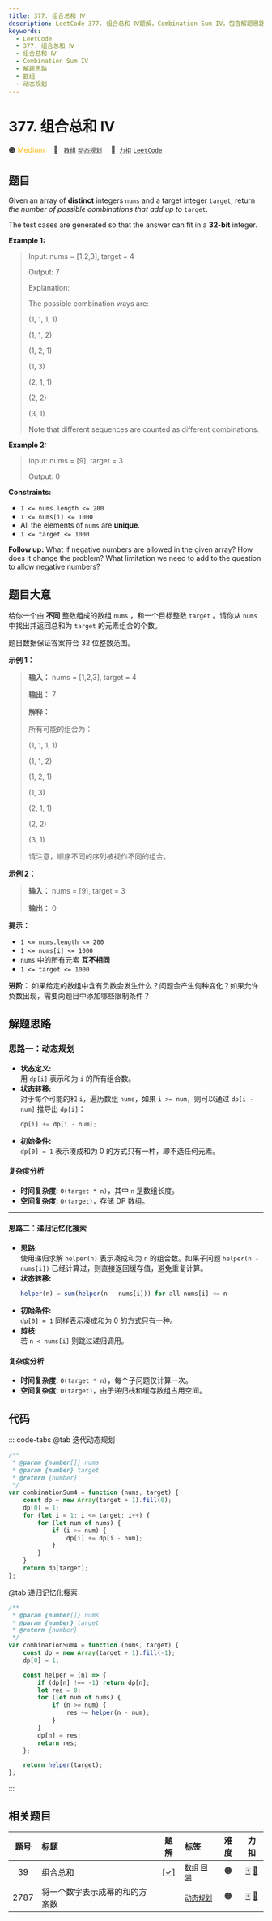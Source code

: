```yaml
---
title: 377. 组合总和 Ⅳ
description: LeetCode 377. 组合总和 Ⅳ题解，Combination Sum IV，包含解题思路、复杂度分析以及完整的 JavaScript 代码实现。
keywords:
  - LeetCode
  - 377. 组合总和 Ⅳ
  - 组合总和 Ⅳ
  - Combination Sum IV
  - 解题思路
  - 数组
  - 动态规划
---
```


# 377. 组合总和 Ⅳ

🟠 <font color=#ffb800>Medium</font>&emsp; 🔖&ensp; [`数组`](/tag/array.md) [`动态规划`](/tag/dynamic-programming.md)&emsp; 🔗&ensp;[`力扣`](https://leetcode.cn/problems/combination-sum-iv) [`LeetCode`](https://leetcode.com/problems/combination-sum-iv)

## 题目

Given an array of **distinct** integers `nums` and a target integer `target`,
return _the number of possible combinations that add up to_ `target`.

The test cases are generated so that the answer can fit in a **32-bit**
integer.

**Example 1:**

> Input: nums = [1,2,3], target = 4
>
> Output: 7
>
> Explanation:
>
> The possible combination ways are:
>
> (1, 1, 1, 1)
>
> (1, 1, 2)
>
> (1, 2, 1)
>
> (1, 3)
>
> (2, 1, 1)
>
> (2, 2)
>
> (3, 1)
>
> Note that different sequences are counted as different combinations.

**Example 2:**

> Input: nums = [9], target = 3
>
> Output: 0

**Constraints:**

- `1 <= nums.length <= 200`
- `1 <= nums[i] <= 1000`
- All the elements of `nums` are **unique**.
- `1 <= target <= 1000`

**Follow up:** What if negative numbers are allowed in the given array? How
does it change the problem? What limitation we need to add to the question to
allow negative numbers?

## 题目大意

给你一个由 **不同** 整数组成的数组 `nums` ，和一个目标整数 `target` 。请你从 `nums` 中找出并返回总和为 `target`
的元素组合的个数。

题目数据保证答案符合 32 位整数范围。

**示例 1：**

> **输入：** nums = [1,2,3], target = 4
>
> **输出：** 7
>
> **解释：**
>
> 所有可能的组合为：
>
> (1, 1, 1, 1)
>
> (1, 1, 2)
>
> (1, 2, 1)
>
> (1, 3)
>
> (2, 1, 1)
>
> (2, 2)
>
> (3, 1)
>
> 请注意，顺序不同的序列被视作不同的组合。

**示例 2：**

> **输入：** nums = [9], target = 3
>
> **输出：** 0

**提示：**

- `1 <= nums.length <= 200`
- `1 <= nums[i] <= 1000`
- `nums` 中的所有元素 **互不相同**
- `1 <= target <= 1000`

**进阶：** 如果给定的数组中含有负数会发生什么？问题会产生何种变化？如果允许负数出现，需要向题目中添加哪些限制条件？

## 解题思路

### 思路一：动态规划

- **状态定义:**  
  用 `dp[i]` 表示和为 `i` 的所有组合数。
- **状态转移:**  
  对于每个可能的和 `i`，遍历数组 `nums`，如果 `i >= num`，则可以通过 `dp[i - num]` 推导出 `dp[i]`：
  ```js
  dp[i] += dp[i - num];
  ```
- **初始条件:**  
  `dp[0] = 1` 表示凑成和为 0 的方式只有一种，即不选任何元素。

#### 复杂度分析

- **时间复杂度:** `O(target * n)`，其中 `n` 是数组长度。
- **空间复杂度:** `O(target)`，存储 DP 数组。

---

#### 思路二：递归记忆化搜索

- **思路:**  
  使用递归求解 `helper(n)` 表示凑成和为 `n` 的组合数。如果子问题 `helper(n - nums[i])` 已经计算过，则直接返回缓存值，避免重复计算。
- **状态转移:**
  ```js
  helper(n) = sum(helper(n - nums[i])) for all nums[i] <= n
  ```
- **初始条件:**  
  `dp[0] = 1` 同样表示凑成和为 0 的方式只有一种。
- **剪枝:**  
  若 `n < nums[i]` 则跳过递归调用。

#### 复杂度分析

- **时间复杂度:** `O(target * n)`，每个子问题仅计算一次。
- **空间复杂度:** `O(target)`，由于递归栈和缓存数组占用空间。

## 代码

::: code-tabs
@tab 迭代动态规划

```javascript
/**
 * @param {number[]} nums
 * @param {number} target
 * @return {number}
 */
var combinationSum4 = function (nums, target) {
	const dp = new Array(target + 1).fill(0);
	dp[0] = 1;
	for (let i = 1; i <= target; i++) {
		for (let num of nums) {
			if (i >= num) {
				dp[i] += dp[i - num];
			}
		}
	}
	return dp[target];
};
```

@tab 递归记忆化搜索

```javascript
/**
 * @param {number[]} nums
 * @param {number} target
 * @return {number}
 */
var combinationSum4 = function (nums, target) {
	const dp = new Array(target + 1).fill(-1);
	dp[0] = 1;

	const helper = (n) => {
		if (dp[n] !== -1) return dp[n];
		let res = 0;
		for (let num of nums) {
			if (n >= num) {
				res += helper(n - num);
			}
		}
		dp[n] = res;
		return res;
	};

	return helper(target);
};
```

:::

## 相关题目

<!-- prettier-ignore -->
| 题号 | 标题 | 题解 | 标签 | 难度 | 力扣 |
| :------: | :------ | :------: | :------ | :------: | :------: |
| 39 | 组合总和 | [[✓]](/problem/0039.md) |  [`数组`](/tag/array.md) [`回溯`](/tag/backtracking.md) | 🟠 | [🀄️](https://leetcode.cn/problems/combination-sum) [🔗](https://leetcode.com/problems/combination-sum) |
| 2787 | 将一个数字表示成幂的和的方案数 |  |  [`动态规划`](/tag/dynamic-programming.md) | 🟠 | [🀄️](https://leetcode.cn/problems/ways-to-express-an-integer-as-sum-of-powers) [🔗](https://leetcode.com/problems/ways-to-express-an-integer-as-sum-of-powers) |